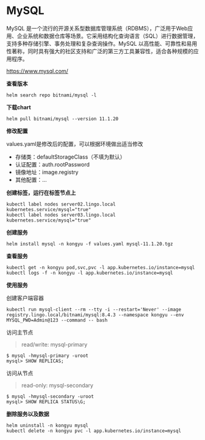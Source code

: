 # MySQL

MySQL 是一个流行的开源关系型数据库管理系统（RDBMS），广泛用于Web应用、企业系统和数据仓库等场景。它采用结构化查询语言（SQL）进行数据管理，支持多种存储引擎、事务处理和复杂查询操作。MySQL 以高性能、可靠性和易用性著称，同时具有强大的社区支持和广泛的第三方工具兼容性，适合各种规模的应用程序。

https://www.mysql.com/

**查看版本**

```
helm search repo bitnami/mysql -l
```

**下载chart**

```
helm pull bitnami/mysql --version 11.1.20
```

**修改配置**

values.yaml是修改后的配置，可以根据环境做出适当修改

- 存储类：defaultStorageClass（不填为默认）
- 认证配置：auth.rootPassword
- 镜像地址：image.registry
- 其他配置：...

**创建标签，运行在标签节点上**

```
kubectl label nodes server02.lingo.local kubernetes.service/mysql="true"
kubectl label nodes server03.lingo.local kubernetes.service/mysql="true"
```

**创建服务**

```
helm install mysql -n kongyu -f values.yaml mysql-11.1.20.tgz
```

**查看服务**

```
kubectl get -n kongyu pod,svc,pvc -l app.kubernetes.io/instance=mysql
kubectl logs -f -n kongyu -l app.kubernetes.io/instance=mysql
```

**使用服务**

创建客户端容器

```
kubectl run mysql-client --rm --tty -i --restart='Never' --image  registry.lingo.local/bitnami/mysql:8.4.3 --namespace kongyu --env MYSQL_PWD=Admin@123 --command -- bash
```

访问主节点

> read/write: mysql-primary

```
$ mysql -hmysql-primary -uroot
mysql> SHOW REPLICAS;
```

访问从节点

> read-only: mysql-secondary

```
$ mysql -hmysql-secondary -uroot
mysql> SHOW REPLICA STATUS\G;
```

**删除服务以及数据**

```
helm uninstall -n kongyu mysql
kubectl delete -n kongyu pvc -l app.kubernetes.io/instance=mysql
```

